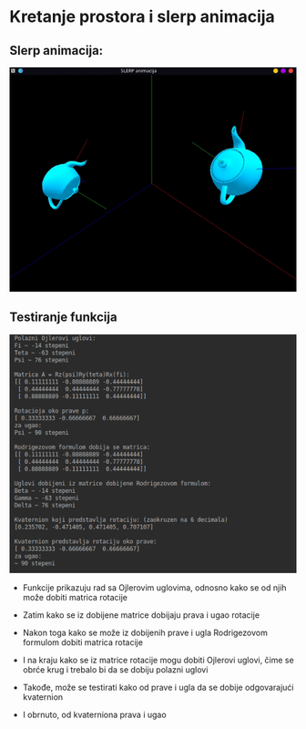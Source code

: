 # Kretanje prostora i slerp animacija

## Slerp animacija:

![Slerp](screenshots/snimak.gif)

## Testiranje funkcija

![Test primer](screenshots/test_primer_sa_casa.png)

- Funkcije prikazuju rad sa Ojlerovim uglovima, odnosno kako se od njih može dobiti matrica rotacije
- Zatim kako se iz dobijene matrice dobijaju prava i ugao rotacije
- Nakon toga kako se može iz dobijenih prave i ugla Rodrigezovom formulom dobiti matrica rotacije
- I na kraju kako se iz matrice rotacije mogu dobiti Ojlerovi uglovi, čime se obrće krug i trebalo bi da se dobiju polazni uglovi

- Takođe, može se testirati kako od prave i ugla da se dobije odgovarajući kvaternion
- I obrnuto, od kvaterniona prava i ugao 
